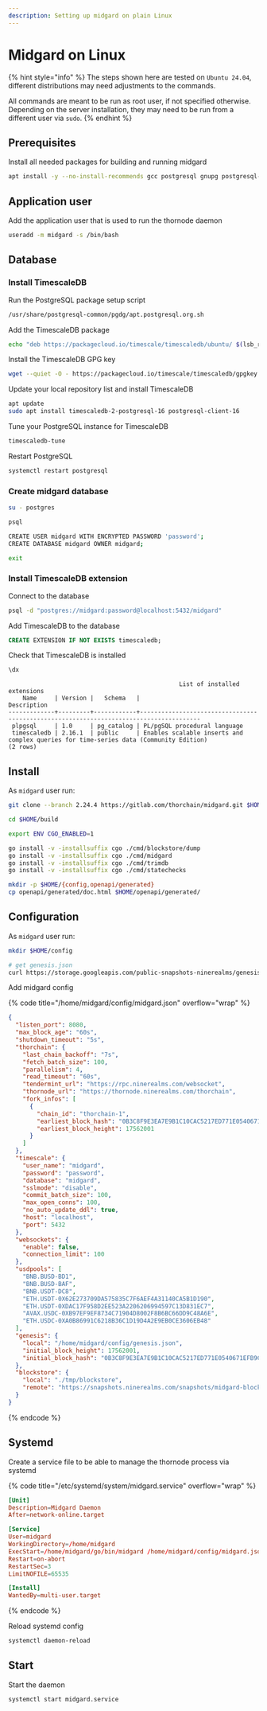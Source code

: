 ```yaml
---
description: Setting up midgard on plain Linux
---
```


# Midgard on Linux

{% hint style="info" %}
The steps shown here are tested on `Ubuntu 24.04`, different distributions may need adjustments to the commands.

All commands are meant to be run as root user, if not specified otherwise. Depending on the server installation, they may need to be run from a different user via `sudo`.
{% endhint %}

## Prerequisites

Install all needed packages for building and running midgard

```sh
apt install -y --no-install-recommends gcc postgresql gnupg postgresql-common apt-transport-https lsb-release wget

```

## Application user

Add the application user that is used to run the thornode daemon

```sh
useradd -m midgard -s /bin/bash
```

## Database

### Install TimescaleDB

Run the PostgreSQL package setup script

```sh
/usr/share/postgresql-common/pgdg/apt.postgresql.org.sh
```

Add the TimescaleDB package

```sh
echo "deb https://packagecloud.io/timescale/timescaledb/ubuntu/ $(lsb_release -c -s) main" | sudo tee /etc/apt/sources.list.d/timescaledb.list
```

Install the TimescaleDB GPG key

```sh
wget --quiet -O - https://packagecloud.io/timescale/timescaledb/gpgkey | sudo gpg --dearmor -o /etc/apt/trusted.gpg.d/timescaledb.gpg
```

Update your local repository list and install TimescaleDB

```sh
apt update
sudo apt install timescaledb-2-postgresql-16 postgresql-client-16
```

Tune your PostgreSQL instance for TimescaleDB

```sh
timescaledb-tune
```

Restart PostgreSQL

```sh
systemctl restart postgresql
```

### Create midgard database

```sh
su - postgres

psql

CREATE USER midgard WITH ENCRYPTED PASSWORD 'password';
CREATE DATABASE midgard OWNER midgard;

exit
```

### Install TimescaleDB extension

Connect to the database

```sh
psql -d "postgres://midgard:password@localhost:5432/midgard"
```

Add TimescaleDB to the database

```sql
CREATE EXTENSION IF NOT EXISTS timescaledb;
```

Check that TimescaleDB is installed

```sql
\dx
```

```plaintext
                                                List of installed extensions
    Name     | Version |   Schema   |                                      Description                                      
-------------+---------+------------+---------------------------------------------------------------------------------------
 plpgsql     | 1.0     | pg_catalog | PL/pgSQL procedural language
 timescaledb | 2.16.1  | public     | Enables scalable inserts and complex queries for time-series data (Community Edition)
(2 rows)
```

## Install

As `midgard` user run:

```sh
git clone --branch 2.24.4 https://gitlab.com/thorchain/midgard.git $HOME/build

cd $HOME/build

export ENV CGO_ENABLED=1

go install -v -installsuffix cgo ./cmd/blockstore/dump
go install -v -installsuffix cgo ./cmd/midgard
go install -v -installsuffix cgo ./cmd/trimdb
go install -v -installsuffix cgo ./cmd/statechecks

mkdir -p $HOME/{config,openapi/generated}
cp openapi/generated/doc.html $HOME/openapi/generated/
```

## Configuration

As `midgard` user run:

```sh
mkdir $HOME/config

# get genesis.json
curl https://storage.googleapis.com/public-snapshots-ninerealms/genesis/17562000.json -o $HOME/config/genesis.json
```

Add midgard config

{% code title="/home/midgard/config/midgard.json" overflow="wrap" %}

```json
{
  "listen_port": 8080,
  "max_block_age": "60s",
  "shutdown_timeout": "5s",
  "thorchain": {
    "last_chain_backoff": "7s",
    "fetch_batch_size": 100,
    "parallelism": 4,
    "read_timeout": "60s",
    "tendermint_url": "https://rpc.ninerealms.com/websocket",
    "thornode_url": "https://thornode.ninerealms.com/thorchain",
    "fork_infos": [
      {
        "chain_id": "thorchain-1",
        "earliest_block_hash": "0B3C8F9E3EA7E9B1C10CAC5217ED771E0540671EFB9C5315BF01167266BCBEDF",
        "earliest_block_height": 17562001
      }
    ]
  },
  "timescale": {
    "user_name": "midgard",
    "password": "password",
    "database": "midgard",
    "sslmode": "disable",
    "commit_batch_size": 100,
    "max_open_conns": 100,
    "no_auto_update_ddl": true,
    "host": "localhost",
    "port": 5432
  },
  "websockets": {
    "enable": false,
    "connection_limit": 100
  },
  "usdpools": [
    "BNB.BUSD-BD1",
    "BNB.BUSD-BAF",
    "BNB.USDT-DC8",
    "ETH.USDT-0X62E273709DA575835C7F6AEF4A31140CA5B1D190",
    "ETH.USDT-0XDAC17F958D2EE523A2206206994597C13D831EC7",
    "AVAX.USDC-0XB97EF9EF8734C71904D8002F8B6BC66DD9C48A6E",
    "ETH.USDC-0XA0B86991C6218B36C1D19D4A2E9EB0CE3606EB48"
  ],
  "genesis": {
    "local": "/home/midgard/config/genesis.json",
    "initial_block_height": 17562001,
    "initial_block_hash": "0B3C8F9E3EA7E9B1C10CAC5217ED771E0540671EFB9C5315BF01167266BCBEDF"
  },
  "blockstore": {
    "local": "./tmp/blockstore",
    "remote": "https://snapshots.ninerealms.com/snapshots/midgard-blockstore/"
  }
}
```

{% endcode %}

## Systemd

Create a service file to be able to manage the thornode process via systemd

{% code title="/etc/systemd/system/midgard.service" overflow="wrap" %}

```toml
[Unit]
Description=Midgard Daemon
After=network-online.target

[Service]
User=midgard
WorkingDirectory=/home/midgard
ExecStart=/home/midgard/go/bin/midgard /home/midgard/config/midgard.json
Restart=on-abort
RestartSec=3
LimitNOFILE=65535

[Install]
WantedBy=multi-user.target
```

{% endcode %}

Reload systemd config

```sh
systemctl daemon-reload
```

## Start

Start the daemon

```sh
systemctl start midgard.service
```
